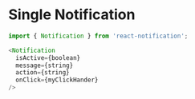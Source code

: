 # Single Notification

```js
import { Notification } from 'react-notification';

<Notification
  isActive={boolean}
  message={string}
  action={string}
  onClick={myClickHander}
/>
```
